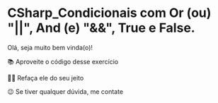 # CSharp_Condicionais com Or (ou) "||", And (e) "&&", True e False.

Olá, seja muito bem vinda(o)!

📚 Aproveite o código desse exercício

👩‍💻 Refaça ele do seu jeito

😉 Se tiver qualquer dúvida, me contate
